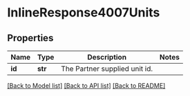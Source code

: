 # InlineResponse4007Units

## Properties
Name | Type | Description | Notes
------------ | ------------- | ------------- | -------------
**id** | **str** | The Partner supplied unit id. | 

[[Back to Model list]](../README.md#documentation-for-models) [[Back to API list]](../README.md#documentation-for-api-endpoints) [[Back to README]](../README.md)

